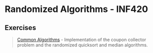 # Randomized Algorithms - INF420

## Exercises

>   <a href = "">Common Algorithms</a> - Implementation of the coupon collector problem and the randomized quicksort and median algorithms.

